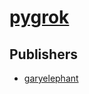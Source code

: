 # [pygrok](https://pypi.org/project/pygrok)



## Publishers
- [garyelephant](https://pypi.org/user/garyelephant)

